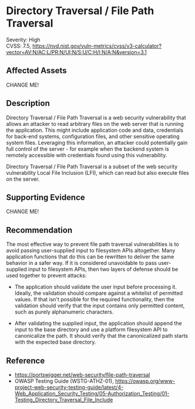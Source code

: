# Directory Traversal / File Path Traversal

Severity: High  
CVSS: 7.5, https://nvd.nist.gov/vuln-metrics/cvss/v3-calculator?vector=AV:N/AC:L/PR:N/UI:N/S:U/C:H/I:N/A:N&version=3.1

## Affected Assets

CHANGE ME!

## Description

Directory Traversal / File Path Traversal is a web security vulnerability that allows an attacker to read arbitrary files on the web server that is running the application. This might include application code and data, credentials for back-end systems, configuration files, and other sensitive operating system files. Leveraging this information, an attacker could potentially gain full control of the server - for example when the backend system is remotely accessible with credentials found using this vulnerability.

Directory Traversal / File Path Traversal is a subset of the web security vulnerability Local File Inclusion (LFI), which can read but also execute files on the server.

## Supporting Evidence

CHANGE ME!

## Recommendation

The most effective way to prevent file path traversal vulnerabilities is to avoid passing user-supplied input to filesystem APIs altogether. Many application functions that do this can be rewritten to deliver the same behavior in a safer way.
If it is considered unavoidable to pass user-supplied input to filesystem APIs, then two layers of defense should be used together to prevent attacks:

* The application should validate the user input before processing it. Ideally, the validation should compare against a whitelist of permitted values. If that isn't possible for the required functionality, then the validation should verify that the input contains only permitted content, such as purely alphanumeric characters.

* After validating the supplied input, the application should append the input to the base directory and use a platform filesystem API to canonicalize the path. It should verify that the canonicalized path starts with the expected base directory.

## Reference

* https://portswigger.net/web-security/file-path-traversal
* OWASP Testing Guide (WSTG-ATHZ-01), https://owasp.org/www-project-web-security-testing-guide/latest/4-Web_Application_Security_Testing/05-Authorization_Testing/01-Testing_Directory_Traversal_File_Include
